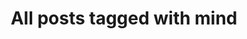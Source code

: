 ---
layout: tag
title: "All posts tagged with mind"
permalink: /weblog/tags/mind/
taxonomy: mind
---